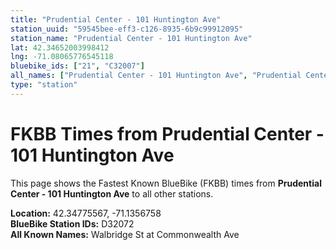 ```yaml
---
title: "Prudential Center - 101 Huntington Ave"
station_uuid: "59545bee-eff3-c126-8935-6b9c99912095"
station_name: "Prudential Center - 101 Huntington Ave"
lat: 42.34652003998412
lng: -71.08065776545118
bluebike_ids: ["21", "C32007"]
all_names: ["Prudential Center - 101 Huntington Ave", "Prudential Center - Belvedere St"]
type: "station"
---
```


# FKBB Times from Prudential Center - 101 Huntington Ave

This page shows the Fastest Known BlueBike (FKBB) times from **Prudential Center - 101 Huntington Ave** to all other stations.

**Location:** 42.34775567, -71.1356758  
**BlueBike Station IDs:** D32072  
**All Known Names:** Walbridge St at Commonwealth Ave

